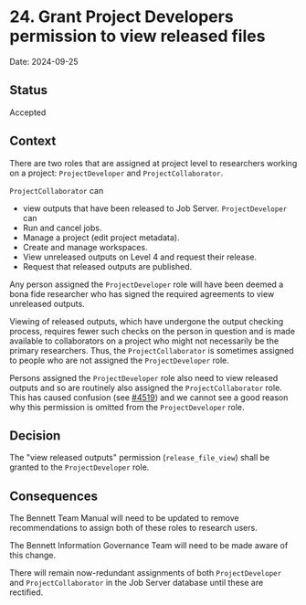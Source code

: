 # 24. Grant Project Developers permission to view released files

Date: 2024-09-25

## Status

Accepted

## Context

There are two roles that are assigned at project level to researchers working on a project: `ProjectDeveloper` and `ProjectCollaborator`.

`ProjectCollaborator` can

- view outputs that have been released to Job Server.
  `ProjectDeveloper` can
- Run and cancel jobs.
- Manage a project (edit project metadata).
- Create and manage workspaces.
- View unreleased outputs on Level 4 and request their release.
- Request that released outputs are published.

Any person assigned the `ProjectDeveloper` role will have been deemed a bona fide researcher who has signed the required agreements to view unreleased outputs.

Viewing of released outputs, which have undergone the output checking process, requires fewer such checks on the person in question and is made available to collaborators on a project who might not necessarily be the primary researchers.
Thus, the `ProjectCollaborator` is sometimes assigned to people who are not assigned the `ProjectDeveloper` role.

Persons assigned the `ProjectDeveloper` role also need to view released outputs and so are routinely also assigned the
`ProjectCollaborator` role. This has caused confusion (see [#4519](https://github.com/opensafely-core/job-server/issues/4519)) and we cannot see a good reason why this permission is omitted from the `ProjectDeveloper` role.

## Decision

The "view released outputs" permission (`release_file_view`) shall be granted to the `ProjectDeveloper` role.

## Consequences

The Bennett Team Manual will need to be updated to remove recommendations to assign both of these roles to research users.

The Bennett Information Governance Team will need to be made aware of this change.

There will remain now-redundant assignments of both `ProjectDeveloper` and `ProjectCollaborator` in the Job Server database until these are rectified.
